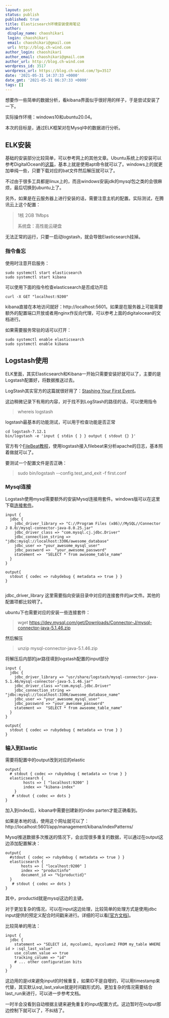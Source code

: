 ```yaml
---
layout: post
status: publish
published: true
title: Elasticsearch环境安装使用笔记
author:
 display_name: chaoshikari
 login: chaoshikari
 email: chaoshikari@gmail.com
 url: http://blog.ch-wind.com
author_login: chaoshikari
author_email: chaoshikari@gmail.com
author_url: http://blog.ch-wind.com
wordpress_id: 3517
wordpress_url: https://blog.ch-wind.com/?p=3517
date: '2021-05-31 14:37:33 +0000'
date_gmt: '2021-05-31 06:37:33 +0000'
tags: []
---
```

想要作一些简单的数据分析，看kibana界面似乎很好用的样子，于是尝试安装了一下。


实际操作环境：windows10和ubuntu20.04。


本次的目标是，通过ELK框架对在Mysql中的数据进行分析。


## ELK安装


基础的安装部分比较简单，可以参考网上的其他文章。Ubuntu系统上的安装可以参考DigitalOcean的[这篇](https://www.digitalocean.com/community/tutorials/how-to-install-elasticsearch-logstash-and-kibana-elastic-stack-on-ubuntu-20-04)，基本上就是使用apt命令就可以了。windows上的就更加单纯一些，只要下载对应的bat文件然后解压就可以了。


不过由于很多工具都是linux上的，而且windows安装jdk的mysql包之类的会很麻烦，最后切换到ubuntu上了。


另外，如果是在云服务器上进行安装的话，需要注意主机的配置。实际测试，在腾讯云上这个配置：



> 1核 2GB 1Mbps
> 
> 
> 系统盘：高性能云硬盘
> 
> 


无法正常的运行，只要一启动logstash，就会导致Elasticsearch挂掉。


### 指令备忘


使用时注意开启服务：



```
sudo systemctl start elasticsearch
sudo systemctl start kibana
```

可以使用下面的指令检查elasticsearch是否成功开启



```
curl -X GET "localhost:9200"
```

kibana直接在本地访问就好：http://localhost:5601。如果是在服务器上可能需要额外的配置端口开放或者用nginx作反向代理，可以参考上面的digitalocean的文档进行。


如果需要服务常驻的话可以打开：



```
sudo systemctl enable elasticsearch
sudo systemctl enable kibana
```

## Logstash使用


ELK里面，其实Elasticsearch和Kibana一开始只需要安装好就可以了，主要的是Logstash配置好，将数据推送过去。


LogStash其实官方的这篇就很好用了：[Stashing Your First Event](https://www.elastic.co/guide/en/logstash/7.12/first-event.html)。


这边稍微记录下有用的内容，对于找不到LogStash的路径的话，可以使用指令



> whereis logstash
> 
> 


logstash最基本的功能测试，可以用于检查功能是否正常



```
cd logstash-7.12.1
bin/logstash -e 'input { stdin { } } output { stdout {} }'
```

官方有个[FileBeat教程](https://www.elastic.co/guide/en/logstash/7.12/advanced-pipeline.html)，使用logstash接入filebeat来分析apache的日志，基本照着做就可以了。


要测试一个配置文件是否正确：



> sudo bin/logstash --config.test_and_exit -f first.conf
> 
> 


### Mysql连接


Logstash使用mysql需要额外的安装Mysql连接用套件。windows版可以在这里下载[连接套件](https://dev.mysql.com/downloads/connector/j/)。



```
input {
  jdbc {
    jdbc_driver_library => "C://Program Files (x86)//MySQL//Connector J 8.0//mysql-connector-java-8.0.25.jar"
    jdbc_driver_class => "com.mysql.cj.jdbc.Driver"
    jdbc_connection_string =>  "jdbc:mysql://localhost:3306/awesome_database"
    jdbc_user => "your_awesome_mysql_user"
    jdbc_password =>  "your_awesome_password"
    statement =>  "SELECT * from awseome_table_name"
  }
}

output{
  stdout { codec => rubydebug { metadata => true } }
}


```

jdbc_driver_library 这里需要指向安装目录中对应的连接套件的jar文件。其他的配置项都比较明了。


ubuntu下也需要对应的安装一些连接套件：



> wget https://dev.mysql.com/get/Downloads/Connector-J/mysql-connector-java-5.1.46.zip
> 
> 


然后解压



> unzip mysql-connector-java-5.1.46.zip
> 
> 


将解压后内部的jar路径填到logstash配置的input部分



```
input {
  jdbc {
    jdbc_driver_library => "usr/share/logstash/mysql-connector-java-5.1.46/mysql-connector-java-5.1.46.jar"
    jdbc_driver_class =>"com.mysql.jdbc.Driver"
    jdbc_connection_string => "jdbc:mysql://localhost:3306/awesome_database_name"
    jdbc_user => "your_awesome_mysql_user"
    jdbc_password => "your_awesome_password"
    statement =>  "SELECT * from awseome_table_name"
  }
}

output{
  stdout { codec => rubydebug { metadata => true } }
}

```

### 输入到Elastic


需要将配置中的output改到对应的elastic



```
output{
  # stdout { codec => rubydebug { metadata => true } }
  elasticsearch {
        hosts => [ "localhost:9200" ]
        index => "kibana-index"
    }
   # stdout { codec => dots }
}

```

加入到index后，kibana中需要创建新的index parten才能正确看到。


如果是本地的话，使用这个网址就可以了：http://localhost:5601/app/management/kibana/indexPatterns/


Mysql推送数据多次推送的情况下，会出现很多重复的数据，可以通过在output这边添加配置解决：



```
output{
  #stdout { codec => rubydebug { metadata => true } }
  elasticsearch {
       hosts => [ "localhost:9200" ]
       index => "productinfo"
       document_id => "%{productid}"
  }
   # stdout { codec => dots }
}

```

其中，productid就是mysql这边的主键。


对于更加复杂的情况，可以在input这边处理，比较简单的处理方式是使用jdbc input提供的预定义配合时间戳来进行。详细的可以看[[官方文档](https://www.elastic.co/guide/en/logstash/current/plugins-inputs-jdbc.html#_predefined_parameters)]。


比较简单的用法：



```
input {
  jdbc {
    statement => "SELECT id, mycolumn1, mycolumn2 FROM my_table WHERE id > :sql_last_value"
    use_column_value => true
    tracking_column => "id"
    # ... other configuration bits
  }
}
```

这边用的是id来避免input的时候重复，如果ID不是自增的，可以用timestamp来代替，其实默认sql_last_value就是时间戳形式的。更加复杂的情况需要结合last_run来进行，可以进一步参考文档。


一时半会没看到自动根据主键来避免重复的input配置方式。这边暂时在output那边控制下就可以了，不纠结了。


 


